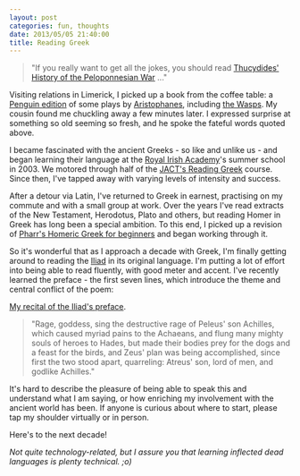 ```yaml
---
layout: post
categories: fun, thoughts
date: 2013/05/05 21:40:00
title: Reading Greek
---
```


> "If you really want to get all the jokes, you should read [Thucydides' History of the Peloponnesian War](http://en.wikipedia.org/wiki/History_of_the_Peloponnesian_War) ..."

Visiting relations in Limerick, I picked up a book from the coffee table: a [Penguin edition](http://www.goodreads.com/book/show/1576.Three_Plays) of some plays by [Aristophanes](http://en.wikipedia.org/wiki/Aristophanes), including [the Wasps](http://en.wikipedia.org/wiki/The_Wasps). My cousin found me chuckling away a few minutes later. I expressed surprise at something so old seeming so fresh, and he spoke the fateful words quoted above.

I became fascinated with the ancient Greeks - so like and unlike us - and began learning their language at the [Royal Irish Academy](http://www.ria.ie)'s summer school in 2003. We motored through half of the [JACT's Reading Greek](http://www.cambridge.org/aus/series/sSeries.asp?code=RG) course. Since then, I've tapped away with varying levels of intensity and success.

After a detour via Latin, I've returned to Greek in earnest, practising on my commute and with a small group at work. Over the years I've read extracts of the New Testament, Herodotus, Plato and others, but reading Homer in Greek has long been a special ambition. To this end, I picked up a revision of [Pharr's Homeric Greek for beginners](http://www.amazon.com/Homeric-Greek-A-Book-Beginners/dp/0806141646) and began working through it.

So it's wonderful that as I approach a decade with Greek, I'm finally getting around to reading the [Iliad](http://en.wikipedia.org/wiki/Iliad) in its original language. I'm putting a lot of effort into being able to read fluently, with good meter and accent. I've recently learned the preface - the first seven lines, which introduce the theme and central conflict of the poem:

[My recital of the Iliad's preface](https://soundcloud.com/emauton/iliad-prooemium).

> "Rage, goddess, sing the destructive rage of Peleus' son Achilles, which caused myriad pains to the Achaeans, and flung many mighty souls of heroes to Hades, but made their bodies prey for the dogs and a feast for the birds, and Zeus' plan was being accomplished, since first the two stood apart, quarreling: Atreus' son, lord of men, and godlike Achilles."

It's hard to describe the pleasure of being able to speak this and understand what I am saying, or how enriching my involvement with the ancient world has been. If anyone is curious about where to start, please tap my shoulder virtually or in person.

Here's to the next decade!

*Not quite technology-related, but I assure you that learning inflected dead languages is plenty technical. ;o)*
